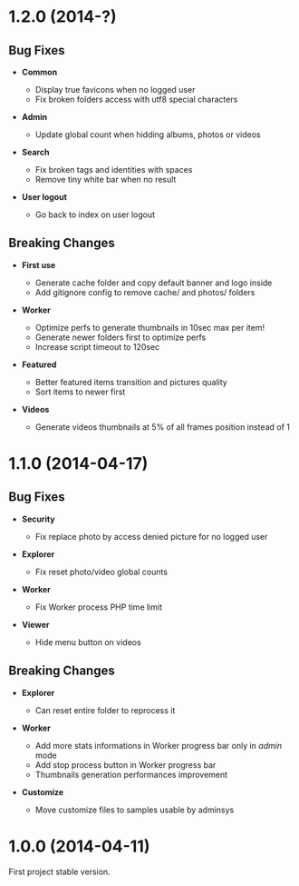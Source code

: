 <a name="1.2.0"></a>
# 1.2.0 (2014-?)

## Bug Fixes

- **Common**
  - Display true favicons when no logged user
  - Fix broken folders access with utf8 special characters

- **Admin**
  - Update global count when hidding albums, photos or videos

- **Search**
  - Fix broken tags and identities with spaces
  - Remove tiny white bar when no result

- **User logout**
  - Go back to index on user logout

## Breaking Changes

- **First use**
  - Generate cache folder and copy default banner and logo inside
  - Add gitignore config to remove cache/ and photos/ folders

- **Worker**
  - Optimize perfs to generate thumbnails in 10sec max per item!
  - Generate newer folders first to optimize perfs
  - Increase script timeout to 120sec

- **Featured**
  - Better featured items transition and pictures quality
  - Sort items to newer first

- **Videos**
  - Generate videos thumbnails at 5% of all frames position instead of 1

<a name="1.1.0"></a>
# 1.1.0 (2014-04-17)


## Bug Fixes

- **Security**
  - Fix replace photo by access denied picture for no logged user

- **Explorer**
  - Fix reset photo/video global counts

- **Worker**
  - Fix Worker process PHP time limit

- **Viewer**
  - Hide menu button on videos


## Breaking Changes

- **Explorer**
  - Can reset entire folder to reprocess it

- **Worker**
  - Add more stats informations in Worker progress bar only in _admin_ mode
  - Add stop process button in Worker progress bar
  - Thumbnails generation performances improvement

- **Customize**
  - Move customize files to samples usable by adminsys

<a name="1.0.0"></a>
# 1.0.0 (2014-04-11)

First project stable version.
